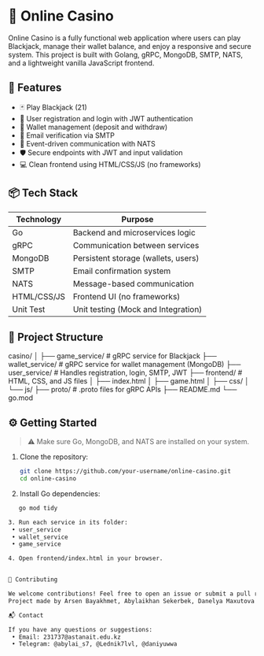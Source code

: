 # 🎰 Online Casino

Online Casino is a fully functional web application where users can play Blackjack, manage their wallet balance, and enjoy a responsive and secure system. This project is built with Golang, gRPC, MongoDB, SMTP, NATS, and a lightweight vanilla JavaScript frontend.

## 🚀 Features

- 🃏 Play Blackjack (21)
- 👤 User registration and login with JWT authentication
- 💼 Wallet management (deposit and withdraw)
- 📧 Email verification via SMTP
- 💬 Event-driven communication with NATS
- 🛡 Secure endpoints with JWT and input validation
- 💻 Clean frontend using HTML/CSS/JS (no frameworks)

## 📦 Tech Stack

| Technology | Purpose                            |
|------------|------------------------------------|
| Go         | Backend and microservices logic    |
| gRPC       | Communication between services     |
| MongoDB    | Persistent storage (wallets, users)|
| SMTP       | Email confirmation system          |
| NATS       | Message-based communication        |
| HTML/CSS/JS| Frontend UI (no frameworks)        |
| Unit Test  | Unit testing (Mock and Integration)|


## 📂 Project Structure
casino/
│
├── game_service/         # gRPC service for Blackjack
├── wallet_service/       # gRPC service for wallet management (MongoDB)
├── user_service/         # Handles registration, login, SMTP, JWT
├── frontend/             # HTML, CSS, and JS files
│   ├── index.html
│   ├── game.html
│   ├── css/
│   └── js/
├── proto/                # .proto files for gRPC APIs
├── README.md
└── go.mod


## ⚙️ Getting Started

> ⚠ Make sure Go, MongoDB, and NATS are installed on your system.

1. Clone the repository:
   ```bash
   git clone https://github.com/your-username/online-casino.git
   cd online-casino

2. Install Go dependencies:
```bash
   go mod tidy

3. Run each service in its folder:
 • user_service
 • wallet_service
 • game_service

4. Open frontend/index.html in your browser.


🤝 Contributing

We welcome contributions! Feel free to open an issue or submit a pull request.
Project made by Arsen Bayakhmet, Abylaikhan Sekerbek, Danelya Maxutova.

📬 Contact

If you have any questions or suggestions:
 • Email: 231737@astanait.edu.kz
 • Telegram: @abylai_s7, @Lednik7lvl, @daniyuwwa


